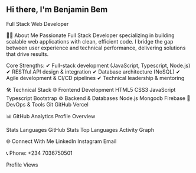 ## Hi there, I'm Benjamin Bem

Full Stack Web Developer

👨‍💻 About Me
Passionate Full Stack Developer specializing in building scalable web applications with clean, efficient code. I bridge the gap between user experience and technical performance, delivering solutions that drive results.

Core Strengths:
✔ Full-stack development (JavaScript, Typescript, Node.js)
✔ RESTful API design & integration
✔ Database architecture (NoSQL)
✔ Agile development & CI/CD pipelines
✔ Technical leadership & mentoring

🛠️ Technical Stack
🌐 Frontend Development
HTML5	CSS3	JavaScript Typescript	Bootstrap
⚙️ Backend & Databases
Node.js	Mongodb Firebase 
🔧 DevOps & Tools
Git	GitHub Vercel

📊 GitHub Analytics
Profile Overview

Stats	Languages
GitHub Stats	Top Languages
Activity Graph

🌐 Connect With Me
LinkedIn Instagram Email

📞 Phone: +234 7036750501

Profile Views

